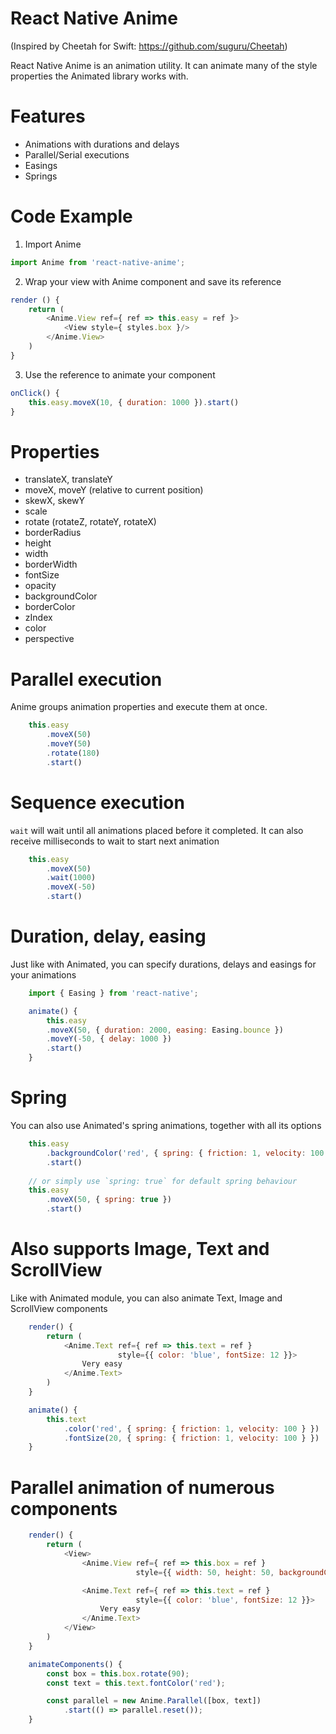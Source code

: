 # React Native Anime
(Inspired by Cheetah for Swift: https://github.com/suguru/Cheetah)

React Native Anime is an animation utility. It can animate many of the style properties the Animated library works with.

# Features
* Animations with durations and delays
* Parallel/Serial executions
* Easings
* Springs

# Code Example
1. Import Anime

```javascript
import Anime from 'react-native-anime';
```

2. Wrap your view with Anime component and save its reference
```javascript
render () {
    return (
        <Anime.View ref={ ref => this.easy = ref }>
            <View style={ styles.box }/>
        </Anime.View>
    )
}
```

3. Use the reference to animate your component
```javascript
onClick() {
    this.easy.moveX(10, { duration: 1000 }).start()
}
```

# Properties

* translateX, translateY
* moveX, moveY (relative to current position)
* skewX, skewY
* scale
* rotate (rotateZ, rotateY, rotateX)
* borderRadius
* height
* width
* borderWidth
* fontSize
* opacity
* backgroundColor
* borderColor
* zIndex
* color
* perspective

# Parallel execution
Anime groups animation properties and execute them at once.

```javascript
    this.easy
        .moveX(50)
        .moveY(50)
        .rotate(180)
        .start()
```

# Sequence execution
`wait` will wait until all animations placed before it completed. It can also receive milliseconds to wait to start next animation

```javascript
    this.easy
        .moveX(50)
        .wait(1000)
        .moveX(-50)
        .start()
```

# Duration, delay, easing
Just like with Animated, you can specify durations, delays and easings for your animations

```javascript
    import { Easing } from 'react-native';

    animate() {
        this.easy
        .moveX(50, { duration: 2000, easing: Easing.bounce })
        .moveY(-50, { delay: 1000 })
        .start()
    }
```

# Spring
You can also use Animated's spring animations, together with all its options

```javascript
    this.easy
        .backgroundColor('red', { spring: { friction: 1, velocity: 100 } })
        .start()
        
    // or simply use `spring: true` for default spring behaviour
    this.easy
        .moveX(50, { spring: true })
        .start()
```

# Also supports Image, Text and ScrollView
Like with Animated module, you can also animate Text, Image and ScrollView components

```javascript
    render() {
        return (
            <Anime.Text ref={ ref => this.text = ref }
                        style={{ color: 'blue', fontSize: 12 }}>
                Very easy
            </Anime.Text>
        )
    }

    animate() {
        this.text
            .color('red', { spring: { friction: 1, velocity: 100 } })
            .fontSize(20, { spring: { friction: 1, velocity: 100 } })
    }
```

# Parallel animation of numerous components

```javascript
    render() {
        return (
            <View>
            	<Anime.View ref={ ref => this.box = ref }
            				style={{ width: 50, height: 50, backgroundColor: 'blue' }}/>

            	<Anime.Text ref={ ref => this.text = ref }
            				style={{ color: 'blue', fontSize: 12 }}>
            		Very easy
            	</Anime.Text>
            </View>
        )
    }

    animateComponents() {
        const box = this.box.rotate(90);
        const text = this.text.fontColor('red');

        const parallel = new Anime.Parallel([box, text])
            .start(() => parallel.reset());
    }
```